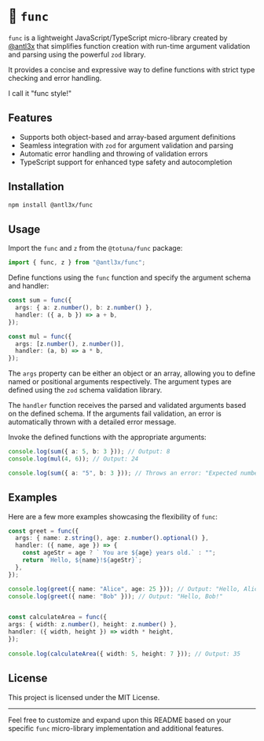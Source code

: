 # 🕺 `func`

`func` is a lightweight JavaScript/TypeScript micro-library created by [@antl3x](https://antl3x.co) that simplifies function creation with run-time argument validation and parsing using the powerful `zod` library. 

It provides a concise and expressive way to define functions with strict type checking and error handling.

I call it "func style!"

## Features

- Supports both object-based and array-based argument definitions
- Seamless integration with `zod` for argument validation and parsing
- Automatic error handling and throwing of validation errors
- TypeScript support for enhanced type safety and autocompletion

## Installation

```bash
npm install @antl3x/func
```

## Usage

Import the `func` and `z` from the `@totuna/func` package:

```typescript
import { func, z } from "@antl3x/func";
```

Define functions using the `func` function and specify the argument schema and handler:

```typescript
const sum = func({
  args: { a: z.number(), b: z.number() },
  handler: ({ a, b }) => a + b,
});

const mul = func({
  args: [z.number(), z.number()],
  handler: (a, b) => a * b,
});
```

The `args` property can be either an object or an array, allowing you to define named or positional arguments respectively. The argument types are defined using the `zod` schema validation library.

The `handler` function receives the parsed and validated arguments based on the defined schema. If the arguments fail validation, an error is automatically thrown with a detailed error message.

Invoke the defined functions with the appropriate arguments:

```typescript
console.log(sum({ a: 5, b: 3 })); // Output: 8
console.log(mul(4, 6)); // Output: 24

console.log(sum({ a: "5", b: 3 })); // Throws an error: "Expected number, received string"
```

## Examples

Here are a few more examples showcasing the flexibility of `func`:

```typescript
const greet = func({
  args: { name: z.string(), age: z.number().optional() },
  handler: ({ name, age }) => {
    const ageStr = age ? ` You are ${age} years old.` : "";
    return `Hello, ${name}!${ageStr}`;
  },
});

console.log(greet({ name: "Alice", age: 25 })); // Output: "Hello, Alice! You are 25 years old."
console.log(greet({ name: "Bob" })); // Output: "Hello, Bob!"


const calculateArea = func({
args: { width: z.number(), height: z.number() },
handler: ({ width, height }) => width * height,
});
  
console.log(calculateArea({ width: 5, height: 7 })); // Output: 35
```

## License

This project is licensed under the MIT License.

---

Feel free to customize and expand upon this README based on your specific `func` micro-library implementation and additional features.